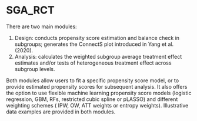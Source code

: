 # SGA_RCT
There are two main modules:
1. Design: conducts propensity score estimation and balance check in subgroups; generates the ConnectS plot introduced in Yang et al. (2020).
2. Analysis: calculates the weighted subgroup average treatment effect estimates and/or tests of heterogeneous treatment effect across subgroup levels.

Both modules allow users to fit a specific propensity score model, or to provide estimated propensity scores for subsequent analysis. It also offers the option to use flexible machine learning propensity score models (logistic regression, GBM, RFs, restricted cubic spline or pLASSO) and different weighting schemes ( IPW, OW, ATT weights or entropy weights).
Illustrative data examples are provided in both modules. 
